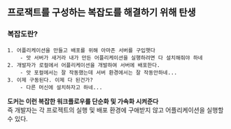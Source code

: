## 프로잭트를 구성하는 복잡도를 해결하기 위해 탄생

### 복잡도란?
    1. 어플리케이션을 만들고 배포를 위해 아마존 서버를 구입햇다
        - 앗 서버가 새거라 내가 만든 어플리케이션을 실행하려면 다 설치해줘야 하네
    2. 개발자가 로컬에서 어플리케이션을 개발하여 서버에 배포한다.
        - 앗 포컬에서는 잘 작동했는데 서버 환경에서는 잘 작동안하네...
    3. 이제 구동된다. 이제 다 된건가?
        - 다른 머신에 설치하자고 하네...

**도커는 이런 복잡한 워크플로우를 단순화 및 가속화 시켜준다**<br>
즉 개발자는 각 프로젝트의 실행 및 배포 환경에 구애받지 않고 어플리케이션을 실행할 수 있다.